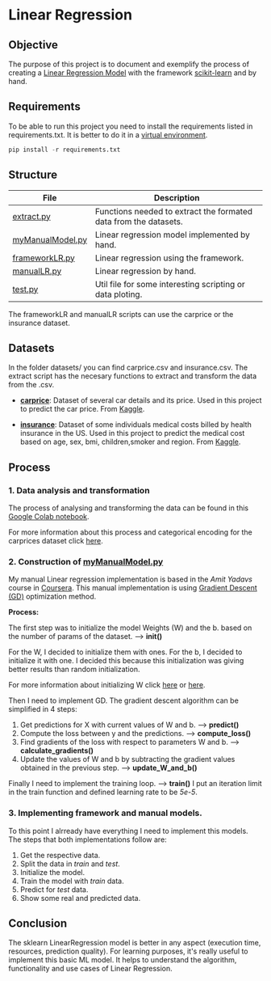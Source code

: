 # Linear Regression

## Objective
The purpose of this project is to document and exemplify the process of creating a [Linear Regression Model](https://en.wikipedia.org/wiki/Linear_regression#:~:text=In%20statistics%2C%20linear%20regression%20is,is%20called%20simple%20linear%20regression.) with the framework [scikit-learn](https://scikit-learn.org/stable/) and by hand.

## Requirements
To be able to run this project you need to install the requirements listed in requirements.txt. It is better to do it in a [virtual environment](https://packaging.python.org/guides/installing-using-pip-and-virtual-environments/#:~:text=virtualenv%20is%20used%20to%20manage,can%20install%20virtualenv%20using%20pip.).

```python
pip install -r requirements.txt
```

## Structure
|  File  |  Description  |
|---|---|
|  [extract.py](./extract.py)  |  Functions needed to extract the formated data from the datasets.  |
|  [myManualModel.py](./myManualModel.py)  |  Linear regression model implemented by hand.  |
|  [frameworkLR.py](./frameworkLR.py)  |  Linear regression using the framework.  |
|  [manualLR.py](./manualLR.py)  |  Linear regression by hand.  |
|  [test.py](./test.py)  |  Util file for some interesting scripting or data ploting.  |

The frameworkLR and manualLR scripts can use the carprice or the insurance dataset.

## Datasets
In the folder datasets/ you can find carprice.csv and insurance.csv. The extract script has the necesary functions to extract and transform the data from the .csv.
*  **[carprice](./datasets/carprice.csv)**:    Dataset of several car details and its price. Used in this project to predict the car price. From [Kaggle](https://www.kaggle.com/hellbuoy/car-price-prediction).

*  **[insurance](./datasets/insurance.csv)**:   Dataset of some individuals medical costs billed by health insurance in the US. Used in this project to predict the medical cost based on age, sex, bmi, children,smoker and region. From [Kaggle](https://www.kaggle.com/mirichoi0218/insurance).


## Process

### 1. Data analysis and transformation

The process of analysing and transforming the data can be found in this [Google Colab notebook](https://colab.research.google.com/drive/1fFKCOdDQsuNb6ke2-zwIkS1005RHJMxL?usp=sharing).

For more information about this process and categorical encoding for the carprices dataset click [here](https://pbpython.com/categorical-encoding.html).

### 2. Construction of [myManualModel.py](./myManualModel.py)

My manual Linear regression implementation is based in the *Amit Yadavs* course in [Coursera](https://www.coursera.org/learn/linear-regression/home/welcome).
This manual implementation is using [Gradient Descent (GD)](https://en.wikipedia.org/wiki/Gradient_descent#:~:text=Gradient%20descent%20is%20a%20first,function%20at%20the%20current%20point.) optimization method.

**Process:**

The first step was to initialize the model Weights (W) and the b. based on the number of params of the dataset. --> __init()__

For the W, I decided to initialize them with ones.
For the b, I decided to initialize it with one.
I decided this because this initialization was giving better results than random initialization.

For more information about initializing W click [here](https://towardsdatascience.com/weight-initialization-techniques-in-neural-networks-26c649eb3b78) or [here](https://ml-cheatsheet.readthedocs.io/en/latest/linear_regression.html#initialize-weights).



Then I need to implement GD. The gradient descent algorithm can be simplified in 4 steps:

1. Get predictions for X with current values of W and b. --> __predict()__
2. Compute the loss between y and the predictions. --> __compute_loss()__
3. Find gradients of the loss with respect to parameters W and b. --> __calculate_gradients()__
4. Update the values of W and b by subtracting the gradient values obtained in the previous step. --> __update_W_and_b()__

Finally I need to implement the training loop. --> __train()__
I put an iteration limit in the train function and defined learning rate to be _5e-5_.

### 3. Implementing framework and manual models.

To this point I alrready have everything I need to implement this models.
The steps that both implementations follow are:
1. Get the respective data.
2. Split the data in _train_ and _test_.
3. Initialize the model.
4. Train the model with _train_ data.
5. Predict for _test_ data.
6. Show some real and predicted data.

## Conclusion
The sklearn LinearRegression model is better in any aspect (execution time, resources, prediction quality).
For learning purposes, it's really useful to implement this basic ML model. It helps to understand the algorithm, functionality and use cases of Linear Regression.
